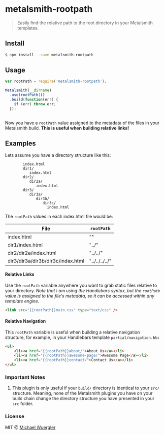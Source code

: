 # metalsmith-rootpath
> Easily find the relative path to the root directory in your Metalsmith templates. 

## Install
```sh
$ npm install --save metalsmith-rootpath
```
    
## Usage
```js
var rootPath = require('metalsmith-rootpath');

Metalsmith(__dirname)
  .use(rootPath())
  .build(function(err) {
    if (err) throw err;
  });
  
```

Now you have a `rootPath` value assigned to the metadata of the files in your Metalsmith build. 
**This is useful when building relative links!**

## Examples

Lets assume you have a directory structure like this:

```
        index.html
        dir1/
           index.html
        dir2/
           dir2a/
              index.html
        dir3/
           dir3a/
              dir3b/
                 dir3c/
                   index.html
```

The `rootPath` values in each index.html file would be:

| File                               | `rootPath`        |
| -----------------------------------|-------------------|
| index.html                         | ""                | 
| dir1/index.html                    | "../"             |
| dir2/dir2a/index.html              | "../../"          |   
| dir3/dir3a/dir3b/dir3c/index.html  | "../../../../"    | 


#### Relative Links
Use the `rootPath` variable anywhere you want to grab static files relative to your directory. 
*Note that I am using the Handlebars syntax, but the `rootPath` value is assigned to the file's metadata, so it can 
be accessed within any template engine.*
 
```html
<link src="{{rootPath}}main.css" type="text/css" />
```

#### Relative Navigation

This `rootPath` variable is useful when building a relative navigation structure, for example, in your Handlebars 
template `partial/navigation.hbs`

```html
<ul>
    <li><a href="{{rootPath}}about/">About Us</a></li>
    <li><a href="{{rootPath}}awesome-page/">Awesome Page</a></li>
    <li><a href="{{rootPath}}contact/">Contact Us</a></li>
</ul>
```

### Important Notes

1. This plugin is only useful if your `build/` directory is identical to your `src/` structure. Meaning, none of the 
Metalsmith plugins you have on your build chain change the directory structure you have presented in your `src` folder.

### License 

MIT @ [Michael Wuergler](http://www.numetriclabs.com)



